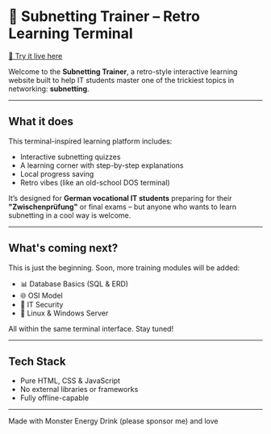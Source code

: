 # 🧠 Subnetting Trainer – Retro Learning Terminal

[🔗 Try it live here](https://yaradotexe.github.io/subnetting-trainer/)

Welcome to the **Subnetting Trainer**, a retro-style interactive learning website built to help IT students master one of the trickiest topics in networking: **subnetting**.

---

## What it does

This terminal-inspired learning platform includes:

-  Interactive subnetting quizzes  
-  A learning corner with step-by-step explanations  
-  Local progress saving  
-  Retro vibes (like an old-school DOS terminal)

It’s designed for **German vocational IT students** preparing for their **"Zwischenprüfung"** or final exams – but anyone who wants to learn subnetting in a cool way is welcome.

---

## What's coming next?

This is just the beginning. Soon, more training modules will be added:

- 📊 Database Basics (SQL & ERD)
- 🌐 OSI Model
- 🔐 IT Security
- 🐧 Linux & Windows Server

All within the same terminal interface. Stay tuned!

---

## Tech Stack

- Pure HTML, CSS & JavaScript
- No external libraries or frameworks
- Fully offline-capable

---

Made with Monster Energy Drink (please sponsor me) and love
